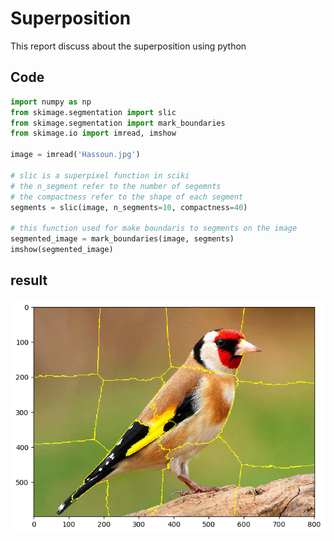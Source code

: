 # Superposition 
This report discuss about the superposition using python 

## Code
```python
import numpy as np
from skimage.segmentation import slic
from skimage.segmentation import mark_boundaries
from skimage.io import imread, imshow

image = imread('Hassoun.jpg')

# slic is a superpixel function in sciki
# the n_segment refer to the number of segemnts
# the compactness refer to the shape of each segment
segments = slic(image, n_segments=10, compactness=40)

# this function used for make boundaris to segments on the image
segmented_image = mark_boundaries(image, segments)
imshow(segmented_image)
```
## result
<img src='result.png' align='center' />